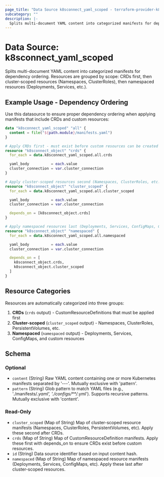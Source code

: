 ```yaml
---
page_title: "Data Source k8sconnect_yaml_scoped - terraform-provider-k8sconnect"
subcategory: ""
description: |-
  Splits multi-document YAML content into categorized manifests for dependency ordering. Resources are grouped by scope: CRDs first, then cluster-scoped resources (Namespaces, ClusterRoles), then namespaced resources (Deployments, Services, etc.).
---
```


# Data Source: k8sconnect_yaml_scoped

Splits multi-document YAML content into categorized manifests for dependency ordering. Resources are grouped by scope: CRDs first, then cluster-scoped resources (Namespaces, ClusterRoles), then namespaced resources (Deployments, Services, etc.).

## Example Usage - Dependency Ordering

Use this datasource to ensure proper dependency ordering when applying manifests that include CRDs and custom resources:

```terraform
data "k8sconnect_yaml_scoped" "all" {
  content = file("${path.module}/manifests.yaml")
}

# Apply CRDs first - must exist before custom resources can be created
resource "k8sconnect_object" "crds" {
  for_each = data.k8sconnect_yaml_scoped.all.crds

  yaml_body          = each.value
  cluster_connection = var.cluster_connection
}

# Apply cluster-scoped resources second (Namespaces, ClusterRoles, etc.)
resource "k8sconnect_object" "cluster_scoped" {
  for_each = data.k8sconnect_yaml_scoped.all.cluster_scoped

  yaml_body          = each.value
  cluster_connection = var.cluster_connection

  depends_on = [k8sconnect_object.crds]
}

# Apply namespaced resources last (Deployments, Services, ConfigMaps, Custom Resources, etc.)
resource "k8sconnect_object" "namespaced" {
  for_each = data.k8sconnect_yaml_scoped.all.namespaced

  yaml_body          = each.value
  cluster_connection = var.cluster_connection

  depends_on = [
    k8sconnect_object.crds,
    k8sconnect_object.cluster_scoped
  ]
}
```

## Resource Categories

Resources are automatically categorized into three groups:

1. **CRDs** (`crds` output) - CustomResourceDefinitions that must be applied first
2. **Cluster-scoped** (`cluster_scoped` output) - Namespaces, ClusterRoles, PersistentVolumes, etc.
3. **Namespaced** (`namespaced` output) - Deployments, Services, ConfigMaps, and custom resources

<!-- schema generated by tfplugindocs -->
## Schema

### Optional

- `content` (String) Raw YAML content containing one or more Kubernetes manifests separated by '---'. Mutually exclusive with 'pattern'.
- `pattern` (String) Glob pattern to match YAML files (e.g., './manifests/*.yaml', './configs/**/*.yml'). Supports recursive patterns. Mutually exclusive with 'content'.

### Read-Only

- `cluster_scoped` (Map of String) Map of cluster-scoped resource manifests (Namespaces, ClusterRoles, PersistentVolumes, etc). Apply these second after CRDs.
- `crds` (Map of String) Map of CustomResourceDefinition manifests. Apply these first with depends_on to ensure CRDs exist before custom resources.
- `id` (String) Data source identifier based on input content hash.
- `namespaced` (Map of String) Map of namespaced resource manifests (Deployments, Services, ConfigMaps, etc). Apply these last after cluster-scoped resources.
